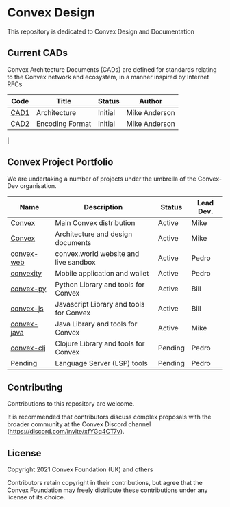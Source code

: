 # Convex Design

This repository is dedicated to Convex Design and Documentation

## Current CADs

Convex Architecture Documents (CADs) are defined for standards relating to the Convex network and ecosystem, in a manner inspired by Internet RFCs

| Code             | Title                            | Status     | Author
| -------------    | -------------------------------- | ---------- | -----------
| [CAD1](cad/1.md) | Architecture                     | Initial    | Mike Anderson
| [CAD2](cad/2.md) | Encoding Format                  | Initial    | Mike Anderson
|

## Convex Project Portfolio

We are undertaking a number of projects under the umbrella of the Convex-Dev organisation.

| Name                                                     | Description                             | Status     | Lead Dev.
| -------------                                            | --------------------------------        | ---------- | -----
| [Convex](https://github.com/Convex-Dev/convex)           | Main Convex distribution                | Active     | Mike
| [Convex](https://github.com/Convex-Dev/design)           | Architecture and design documents       | Active     | Mike
| [convex-web](https://github.com/Convex-Dev/convex-web)   | convex.world website and live sandbox   | Active     | Pedro
| [convexity](https://github.com/Convex-Dev/convexity)     | Mobile application and wallet           | Active     | Pedro
| [convex-py](https://github.com/Convex-Dev/convex-api-py) | Python Library and tools for Convex     | Active     | Bill
| [convex-js](https://github.com/Convex-Dev/convex-api-js) | Javascript Library and tools for Convex | Active     | Bill
| [convex-java](https://github.com/Convex-Dev/convex-java) | Java Library and tools for Convex       | Active     | Mike
| [convex-clj](https://github.com/Convex-Dev/convex-clj)   | Clojure Library and tools for Convex    | Pending    | Pedro
| Pending                                                  | Language Server (LSP) tools             | Pending    | Pedro



## Contributing

Contributions to this repository are welcome.

It is recommended that contributors discuss complex proposals with the broader community at the Convex Discord channel (https://discord.com/invite/xfYGq4CT7v).

## License

Copyright 2021 Convex Foundation (UK) and others

Contributors retain copyright in their contributions, but agree that the Convex Foundation may freely distribute these contributions under any license of its choice.
